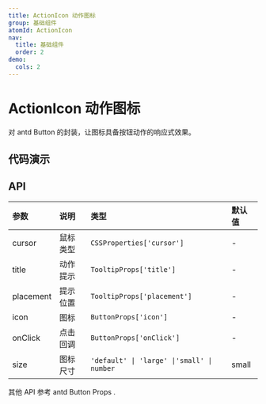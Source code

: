 ```yaml
---
title: ActionIcon 动作图标
group: 基础组件
atomId: ActionIcon
nav:
  title: 基础组件
  order: 2
demo:
  cols: 2
---
```


# ActionIcon 动作图标

对 antd Button 的封装，让图标具备按钮动作的响应式效果。

## 代码演示

<code src="./demos/basic.tsx" title="基础示例" description="`icon` 设置动作图标, `title` 设置动作说明"></code>
<code src="./demos/preset.tsx" title="预设动作" description="我们预设了一些编辑器常用动作图标，可以根据需求新增"></code>

## API

| 参数      | 说明     | 类型                                       | 默认值 |
| :-------- | :------- | :----------------------------------------- | :----- |
| cursor    | 鼠标类型 | `CSSProperties['cursor']`                  | -      |
| title     | 动作提示 | `TooltipProps['title']`                    | -      |
| placement | 提示位置 | `TooltipProps['placement']`                | -      |
| icon      | 图标     | `ButtonProps['icon']`                      | -      |
| onClick   | 点击回调 | `ButtonProps['onClick']`                   | -      |
| size      | 图标尺寸 | `'default' \| 'large' \|'small' \| number` | small  |

其他 API 参考 antd Button Props .
